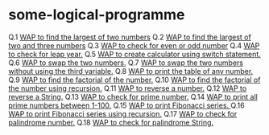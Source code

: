 # some-logical-programme

Q.1 [WAP to find the largest of two numbers](./a_1.java)
Q.2 [WAP to find the largest of two and three numbers](./b_2.java)
Q.3 [WAP to check for even or odd number](./c_3.java)
Q.4 [WAP to check for leap year.](./d_4.java)
Q.5 [WAP to create calculator using switch statement.](./e_5.java)
Q.6 [WAP to swap the two numbers.](./f_6.java)
Q.7 [WAP to swap the two numbers without using the third variable.](./g_7.java)
Q.8 [WAP to print the table of any number.](./h_8.java)
Q.9 [WAP to find the factorial of the number.](./i_9.java)
Q.10 [WAP to find the factorial of the number using recursion.](./j_10.java)
Q.11 [WAP to reverse a number.](./k_11.java)
Q.12 [WAP to reverse a String.](./l_12.java)
Q.13 [WAP to check for prime number.](./m_13.java)
Q.14 [WAP to print all prime numbers between 1-100.](./n_14.java)
Q.15 [WAP to print Fibonacci series. ](./o_15.java)
Q.16 [WAP to print Fibonacci series using recursion.](./p_16.java)
Q.17 [WAP to check for palindrome number.](./q_17.java)
Q.18 [WAP to check for palindrome String.](./r_18.java)





